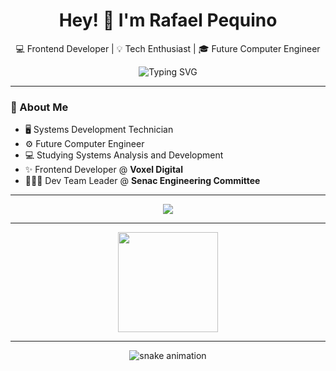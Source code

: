<h1 align="center">Hey! 👋 I'm Rafael Pequino</h1>
<p align="center">💻 Frontend Developer | 💡 Tech Enthusiast | 🎓 Future Computer Engineer</p>

<p align="center">
  <img src="https://readme-typing-svg.herokuapp.com?font=Fira+Code&size=22&pause=1000&center=true&vCenter=true&width=435&lines=Nice+to+meet+you!;I'm+a+Frontend+Developer+at+Voxel+Digital.;Computer+Engineering+student+%F0%9F%92%BB;Team+Leader+at+Senac+Engineering+Committee" alt="Typing SVG" />
</p>

---

### 🧠 About Me

- 🖥️ Systems Development Technician  
- ⚙️ Future Computer Engineer  
- 💻 Studying Systems Analysis and Development  
- ✨ Frontend Developer @ **Voxel Digital**  
- 👨🏽‍💻 Dev Team Leader @ **Senac Engineering Committee**

---

<p align="center">
  <img src="https://skillicons.dev/icons?i=js,ts,vue,nuxt,react,next,bootstrap,html,css,tailwind,php,py,dotnet,csharp,mysql,sqlite,postgres,git" />
</p>

---

<div align="center">
  <img height="160em" src="https://github-readme-stats.vercel.app/api/top-langs/?username=rafaelpequino&layout=compact&theme=radical" />
</div>

---

<p align="center">
  <img src="https://github.com/LuigiGF/LuigiGF/blob/output/github-contribution-grid-snake.svg" alt="snake animation" />
</p>
